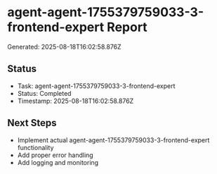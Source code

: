 # agent-agent-1755379759033-3-frontend-expert Report

Generated: 2025-08-18T16:02:58.876Z

## Status
- Task: agent-agent-1755379759033-3-frontend-expert
- Status: Completed
- Timestamp: 2025-08-18T16:02:58.876Z

## Next Steps
- Implement actual agent-agent-1755379759033-3-frontend-expert functionality
- Add proper error handling
- Add logging and monitoring
